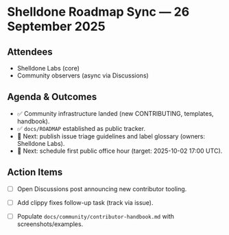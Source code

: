 # Shelldone Roadmap Sync — 26 September 2025

## Attendees
- Shelldone Labs (core)
- Community observers (async via Discussions)

## Agenda & Outcomes
- ✅ Community infrastructure landed (new CONTRIBUTING, templates, handbook).
- ✅ `docs/ROADMAP` established as public tracker.
- 🔄 Next: publish issue triage guidelines and label glossary (owners: Shelldone Labs).
- 🔄 Next: schedule first public office hour (target: 2025-10-02 17:00 UTC).

## Action Items
- [ ] Open Discussions post announcing new contributor tooling.
- [ ] Add clippy fixes follow-up task (track via issue).
- [ ] Populate `docs/community/contributor-handbook.md` with screenshots/examples.

